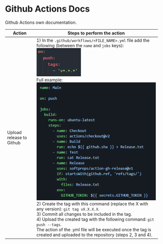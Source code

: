 # Github Actions Docs

Github Actions own documentation.

| Action | Steps to perform the action |
| ------------- | ------------- |
| Upload release to Github | 1) In the `.github/workflows/<FILE_NAME>.yml` file add the following (between the `name` and `jobs` keys): <br> ![on push tags](on-push-tags.png?raw=true "on push tags")<br> Full example: <br> ![publish release](publish-release.png?raw=true "publish release") <br>2) Create the tag with this command (replace the X with any version): `git tag vX.X.X.X`.<br> 3) Commit all changes to be included in the tag. <br> 4) Upload the created tag with the following command: `git push --tags`. <br> The action of the .yml file will be executed once the tag is created and uploaded to the repository (steps 2, 3 and 4). |